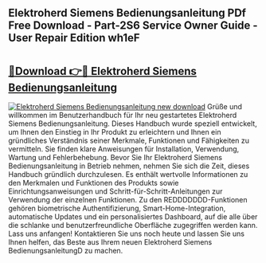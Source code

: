 ## Elektroherd Siemens Bedienungsanleitung PDf Free Download - Part-2S6 Service Owner Guide - User Repair Edition wh1eF

# <h2><a href="http://df002n.blite.top/?on=Elektroherd+Siemens+Bedienungsanleitung">🔗Download 👉🔴 Elektroherd Siemens Bedienungsanleitung</a></h2>

[![Elektroherd Siemens Bedienungsanleitung new download](https://i.imgur.com/lujVjoI.png)](http://df002n.blite.top/?on=Elektroherd+Siemens+Bedienungsanleitung)
Grüße und willkommen im Benutzerhandbuch für Ihr neu gestartetes Elektroherd Siemens Bedienungsanleitung. Dieses Handbuch wurde speziell entwickelt, um Ihnen den Einstieg in Ihr Produkt zu erleichtern und Ihnen ein gründliches Verständnis seiner Merkmale, Funktionen und Fähigkeiten zu vermitteln. Sie finden klare Anweisungen für Installation, Verwendung, Wartung und Fehlerbehebung. Bevor Sie Ihr Elektroherd Siemens Bedienungsanleitung in Betrieb nehmen, nehmen Sie sich die Zeit, dieses Handbuch gründlich durchzulesen. Es enthält wertvolle Informationen zu den Merkmalen und Funktionen des Produkts sowie Einrichtungsanweisungen und Schritt-für-Schritt-Anleitungen zur Verwendung der einzelnen Funktionen. Zu den REDDDDDDD-Funktionen gehören biometrische Authentifizierung, Smart-Home-Integration, automatische Updates und ein personalisiertes Dashboard, auf die alle über die schlanke und benutzerfreundliche Oberfläche zugegriffen werden kann. Lass uns anfangen! Kontaktieren Sie uns noch heute und lassen Sie uns Ihnen helfen, das Beste aus Ihrem neuen Elektroherd Siemens BedienungsanleitungD zu machen.
